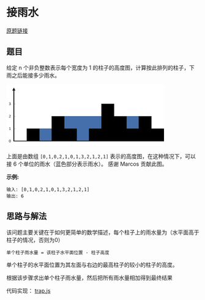 # 接雨水

[原题链接](https://leetcode-cn.com/problems/trapping-rain-water/)

## 题目

给定 n 个非负整数表示每个宽度为 1 的柱子的高度图，计算按此排列的柱子，下雨之后能接多少雨水。

![rainwatertrap](rainwatertrap.png)

上面是由数组 `[0,1,0,2,1,0,1,3,2,1,2,1]` 表示的高度图，在这种情况下，可以接 6 个单位的雨水（蓝色部分表示雨水）。 感谢 Marcos 贡献此图。

**示例:**

```
输入: [0,1,0,2,1,0,1,3,2,1,2,1]
输出: 6
```

## 思路与解法

该问题主要关键在于如何更简单的数学描述，每个柱子上的雨水量为（水平面高于柱子的情况，否则为0）

```
单个柱子雨水量 = 该柱子水平面位置 - 柱子高度
```

单个柱子的水平面位置为其左面与右边的最高柱子的较小的柱子的高度。

根据该步骤求出单个柱子雨水量，然后把所有雨水量相加得到最终结果


代码实现： [trap.js](https://github.com/xwchris/Leetcode/tree/master42.%20%E6%8E%A5%E9%9B%A8%E6%B0%B4/trap.js)
